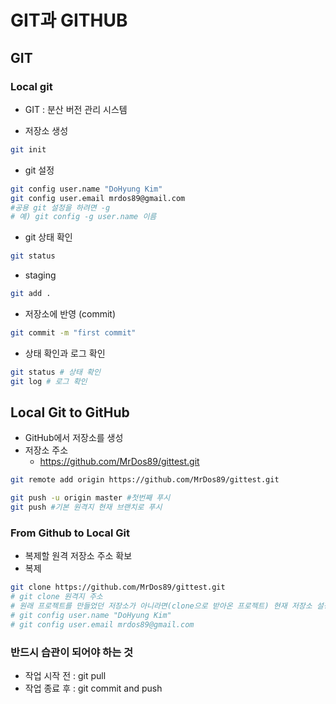 # GIT과 GITHUB
## GIT
### Local git
- GIT : 분산 버전 관리 시스템

- 저장소 생성
```bash
git init
```

- git 설정
```bash                                                 
git config user.name "DoHyung Kim"  
git config user.email mrdos89@gmail.com
#공용 git 설정을 하려면 -g
# 예) git config -g user.name 이름
```

- git 상태 확인
```bash
git status
```

- staging
```bash
git add .
```

- 저장소에 반영 (commit)
```bash
git commit -m "first commit"
```

- 상태 확인과 로그 확인
```bash
git status # 상태 확인
git log # 로그 확인
```

## Local Git to GitHub
- GitHub에서 저장소를 생성
- 저장소 주소
    - https://github.com/MrDos89/gittest.git
```bash
git remote add origin https://github.com/MrDos89/gittest.git
```

```bash
git push -u origin master #첫번째 푸시
git push #기본 원격지 현재 브랜치로 푸시
```


### From Github to Local Git
- 복제할 원격 저장소 주소 확보
- 복제
```bash
git clone https://github.com/MrDos89/gittest.git
# git clone 원격지 주소
# 원래 프로젝트를 만들었던 저장소가 아니라면(clone으로 받아온 프로젝트) 현재 저장소 설정을 바꿔야한다.
# git config user.name "DoHyung Kim"
# git config user.email mrdos89@gmail.com
```

### 반드시 습관이 되어야 하는 것
- 작업 시작 전 : git pull
- 작업 종료 후 : git commit and push